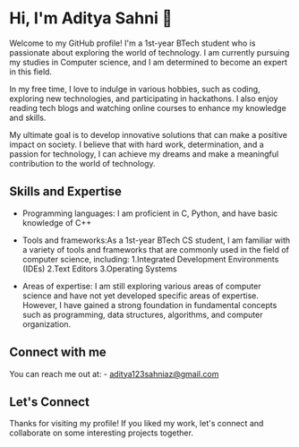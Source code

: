 # Hi, I'm Aditya Sahni 👋

Welcome to my GitHub profile! I'm a 1st-year BTech student who is passionate about exploring the world of technology. I am currently pursuing my studies in Computer science, and I am determined to become an expert in this field.

In my free time, I love to indulge in various hobbies, such as coding, exploring new technologies, and participating in hackathons. I also enjoy reading tech blogs and watching online courses to enhance my knowledge and skills.

My ultimate goal is to develop innovative solutions that can make a positive impact on society. I believe that with hard work, determination, and a passion for technology, I can achieve my dreams and make a meaningful contribution to the world of technology.

## Skills and Expertise

- Programming languages: I am proficient in C, Python, and have basic knowledge of C++
- Tools and frameworks:As a 1st-year BTech CS student, I am familiar with a variety of tools and frameworks that are commonly used in the field of computer science,       including:
        1.Integrated Development Environments (IDEs)
        2.Text Editors
        3.Operating Systems

- Areas of expertise: I am still exploring various areas of computer science and have not yet developed specific areas of expertise. However, I have gained a strong foundation in fundamental concepts such as programming, data structures, algorithms, and computer organization.

## Connect with me

You can reach me out at:
- aditya123sahniaz@gmail.com

## Let's Connect

Thanks for visiting my profile! If you liked my work, let's connect and collaborate on some interesting projects together.
